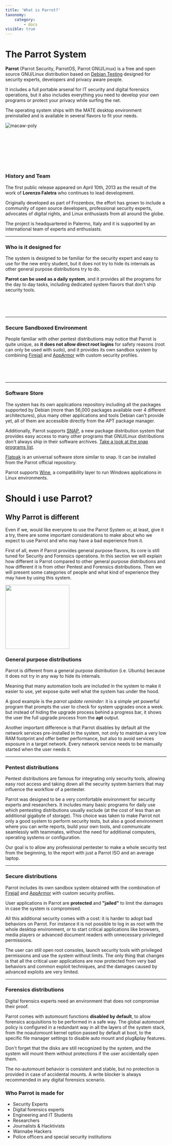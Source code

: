```yaml
---
title: 'What is Parrot?'
taxonomy:
    category:
        - docs
visible: true
---
```


# The Parrot System

**Parrot** (Parrot Security, ParrotOS, Parrot GNU/Linux) is a free and open source GNU/Linux distribution based on [Debian Testing](https://www.debian.org/releases/testing/) designed for security experts, developers and privacy aware people.

It includes a full portable arsenal for IT security and digital forensics operations, but it also includes everything you need to develop your own programs or protect your privacy while surfing the net.

The operating system ships with the MATE desktop environment preinstalled and is available in several flavors to fit your needs.


![macaw-poly](/img/macaw-poly.jpg)

&nbsp;

&nbsp;

&nbsp;
---

### History and Team

The first public release appeared on April 10th, 2013 as the result of the work of **Lorenzo Faletra** who continues to lead development.

Originally developed as part of Frozenbox, the effort has grown to include a community of open source developers, professional security experts, advocates of digital rights, and Linux enthusiasts from all around the globe.

The project is headquartered in Palermo, Italy and it is supported by an international team of experts and enthusiasts.

---

### Who is it designed for

The system is designed to be familiar for the security expert and easy to use for the new entry student, but it does not try to hide its internals as other general purpose distributions try to do.

**Parrot can be used as a daily system**, and it provides all the programs for the day to day tasks, including dedicated system flavors that don't ship security tools.


&nbsp;

&nbsp;

---

### Secure Sandboxed Environment

People familiar with other pentest distributions may notice that Parrot is quite unique, as **it does not allow direct root logins** for safety reasons (root can only be used with sudo), and it provides its own sandbox system by combining [Firejail](https://firejail.wordpress.com) and [AppArmor](https://wiki.ubuntu.com/AppArmor) with custom security profiles.


&nbsp;

&nbsp;

---

### Software Store

The system has its own applications repository including all the packages supported by Debian (more than 56,000 packages available over 4 different architectures), plus many other applications and tools Debian can't provide yet, all of them are accessible directly from the APT package manager.

Additionally, Parrot supports [SNAP](https://snapcraft.io), a new package distribution system that provides easy access to many other programs that GNU/Linux distributions don't always ship in their software archives. [Take a look at the snap programs list](https://snapcraft.io/store).

[Flatpak](https://www.flatpak.org/) is an universal software store similar to snap. It can be installed from the Parrot official repository.

Parrot supports [Wine](https://www.winehq.org/), a compatibility layer to run Windows applications in Linux environments.



# Should i use Parrot?

## Why Parrot is different

Even if we, would like everyone to use the Parrot System or, at least, give it a try, there are some important considerations to make about who we expect to use Parrot and who may have a bad experience from it.

First of all, even if Parrot provides general purpose flavors, its core is still tuned for Security and Forensics operations.
In this section we will explain how different is Parrot compared to other general purpose distributions and how different it is from other Pentest and Forensics distributions. Then we will present some categories of people and what kind of experience they may have by using this system.



<img src="/img/parrot.svg" width="200">


### General purpose distributions
Parrot is different from a general purpose distribution (i.e. Ubuntu) because it does not try in any way to hide its internals.

Meaning that many automation tools are included in the system to make it easier to use, yet expose quite well what the system has under the hood.

A good example is the *parrot update reminder*: it is a simple yet powerful program that prompts the user to check for system upgrades once a week. but instead of hiding the upgrade process behind a progress bar, it shows the user the full upgrade process from the **apt** output.

Another important difference is that Parrot disables by default all the network services pre-installed in the system, not only to maintain a very low RAM footprint and offer better performance, but also to avoid services exposure in a target network.
Every network service needs to be manually started when the user needs it.

---

### Pentest distributions

Pentest distributions are famous for integrating only security tools, allowing easy root access and taking down all the security system barriers that may influence the workflow of a pentester.

Parrot was designed to be a very comfortable environment for security experts and researchers. It includes many basic programs for daily use which pentesting distributions usually exclude (at the cost of less than an additional gigabyte of storage). This choice was taken to make Parrot not only a good system to perform security tests, but also a good environment where you can write reports, build your own tools, and communicate seamlessly with teammates, without the need for additional computers, operating systems or configuration.

Our goal is to allow any professional pentester to make a whole security test from the beginning, to the report with just a Parrot ISO and an average laptop.

---

### Secure distributions

Parrot includes its own sandbox system obtained with the combination of [Firejail](https://firejail.wordpress.com) and [AppArmor](https://wiki.ubuntu.com/AppArmor) with custom security profiles.

User applications in Parrot are **protected** and **"jailed"** to limit the damages in case the system is compromised.

All this additional security comes with a cost: it is harder to adopt bad behaviors on Parrot. For instance it is not possible to log in as root with the whole desktop environment, or to start critical applications like browsers, media players or advanced document readers with unnecessary privileged permissions.

The user can still open root consoles, launch security tools with privileged permissions and use the system without limits. The only thing that changes is that all the critical user applications are now protected from very bad behaviors and common exploit techniques, and the damages caused by advanced exploits are very limited.

---

### Forensics distributions

Digital forensics experts need an environment that does not compromise their proof.

Parrot comes with automount functions **disabled by default**, to allow forensics acquisitions to be performed in a safe way.
The global automount policy is configured in a redundant way in all the layers of the system stack, from the noautomount kernel option passed by default at boot, to the specific file manager settings to disable auto mount and plug&play features.

Don't forget that the disks are still recognized by the system, and the system will mount them without protections if the user accidentally open them.

The no-automount behavior is consistent and stable, but no protection is provided in case of accidental mounts. A write blocker is always recommended in any digital forensics scenario.


### Who Parrot is made for

 * Security Experts
 * Digital forensics experts
 * Engineering and IT Students
 * Researchers
 * Journalists & Hacktivists
 * Wannabe Hackers
 * Police officers and special security institutions
